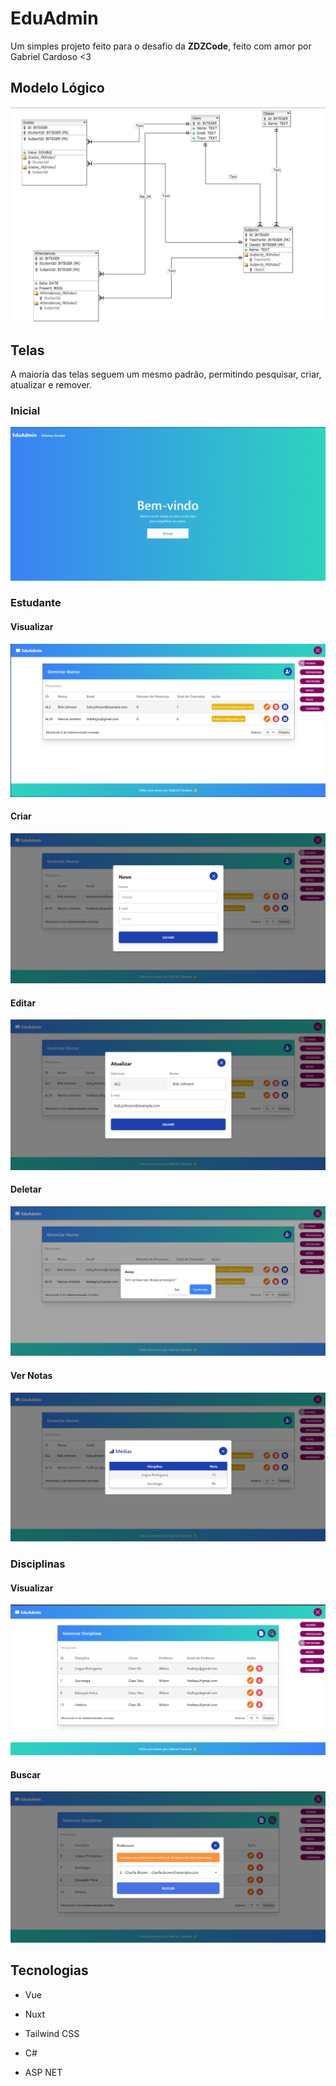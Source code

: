 # EduAdmin 

Um simples projeto feito para o desafio da **ZDZCode**, feito com amor por Gabriel Cardoso <3

## Modelo Lógico

![](/docs/diagrama.png)


## Telas

A maioria das telas seguem um mesmo padrão, permitindo pesquisar, criar, atualizar e remover.

### Inicial 

![alt text](/docs/inicial.png)

### Estudante

#### Visualizar

![alt text](/docs/visualizar-estudante.png)


#### Criar

![alt text](/docs/criar-estudante.png)


#### Editar

![alt text](/docs/editar-estudante.png)

#### Deletar

![alt text](/docs/deletar-estudante.png)

#### Ver Notas

![alt text](/docs/ver-notas-estudante.png)

### Disciplinas

#### Visualizar

![alt text](/docs/visualizar-disciplinas.png)

#### Buscar

![alt text](/docs/buscar-disciplina-por-professor.png)

## Tecnologias

- Vue

- Nuxt

- Tailwind CSS

- C#

- ASP NET
